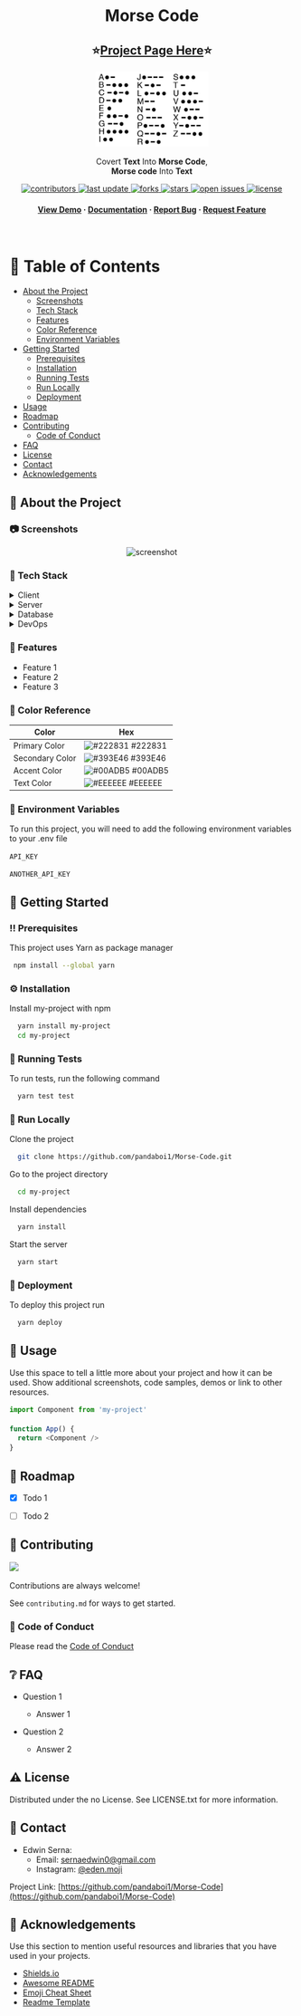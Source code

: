 <!--
Hey, thanks for using the Morse-Code template.  
If you have any enhancements, then fork this project and create a pull request 
or just open an issue with the label "enhancement".

Don't forget to give this project a star for additional support ;)
Maybe you can mention me or this repo in the acknowledgements too
-->
<div align="center">

  <h1>Morse Code</h1>
  
  <h2>⭐<a href="https://github.com/users/pandaboi1/projects/3">Project Page Here</a>⭐</h2>
  <img src="images/Morse-Code.jpg" alt="logo" width="200" height="auto" />
  
  <p>
    Covert <b>Text</b> Into <b>Morse Code</b>,<br><b>Morse code</b> Into <b>Text</b> 
  </p>
  
  
<!-- Badges -->
<p>
  <a href="https://github.com/pandaboi1/Morse-Code/graphs/contributors">
    <img src="https://img.shields.io/github/contributors/pandaboi1/Morse-Code" alt="contributors" />
  </a>
  <a href="">
    <img src="https://img.shields.io/github/last-commit/pandaboi1/Morse-Code" alt="last update" />
  </a>
  <a href="https://github.com/pandaboi1/Morse-Code/network/members">
    <img src="https://img.shields.io/github/forks/pandaboi1/Morse-Code" alt="forks" />
  </a>
  <a href="https://github.com/pandaboi1/Morse-Code/stargazers">
    <img src="https://img.shields.io/github/stars/pandaboi1/Morse-Code" alt="stars" />
  </a>
  <a href="https://github.com/pandaboi1/Morse-Code/">
    <img src="https://img.shields.io/github/issues/pandaboi1/Morse-Code" alt="open issues" />
  </a>
  <a href="https://github.com/pandaboi1/Morse-Code/blob/master/LICENSE">
    <img src="https://img.shields.io/github/license/pandaboi1/Morse-Code.svg" alt="license" />
  </a>
</p>
   
<h4>
    <a href="https://github.com/pandaboi1/Morse-Code/">View Demo</a>
  <span> · </span>
    <a href="https://github.com/pandaboi1/Morse-Code">Documentation</a>
  <span> · </span>
    <a href="https://github.com/pandaboi1/Morse-Code/issues">Report Bug</a>
  <span> · </span>
    <a href="https://github.com/pan<daboi1/Morse-Code/issues">Request Feature</a>
  </h4>
  
</div>

<br />


<!-- Table of Contents -->
# :notebook_with_decorative_cover: Table of Contents

- [About the Project](#star2-about-the-project)
  * [Screenshots](#camera-screenshots)
  * [Tech Stack](#space_invader-tech-stack)
  * [Features](#dart-features)
  * [Color Reference](#art-color-reference)
  * [Environment Variables](#key-environment-variables)
- [Getting Started](#toolbox-getting-started)
  * [Prerequisites](#bangbang-prerequisites)
  * [Installation](#gear-installation)
  * [Running Tests](#test_tube-running-tests)
  * [Run Locally](#running-run-locally)
  * [Deployment](#triangular_flag_on_post-deployment)
- [Usage](#eyes-usage)
- [Roadmap](#compass-roadmap)
- [Contributing](#wave-contributing)
  * [Code of Conduct](#scroll-code-of-conduct)
- [FAQ](#grey_question-faq)
- [License](#warning-license)
- [Contact](#handshake-contact)
- [Acknowledgements](#gem-acknowledgements)

  

<!-- About the Project -->
## :star2: About the Project


<!-- Screenshots -->
### :camera: Screenshots

<div align="center"> 
  <img src="https://placehold.co/600x400?text=Your+Screenshot+here" alt="screenshot" />
</div>


<!-- TechStack -->
### :space_invader: Tech Stack

<details>
  <summary>Client</summary>
  <ul>
    <li><a href="https://www.typescriptlang.org/">Typescript</a></li>
    <li><a href="https://nextjs.org/">Next.js</a></li>
    <li><a href="https://reactjs.org/">React.js</a></li>
    <li><a href="https://tailwindcss.com/">TailwindCSS</a></li>
  </ul>
</details>

<details>
  <summary>Server</summary>
  <ul>
    <li><a href="https://www.typescriptlang.org/">Typescript</a></li>
    <li><a href="https://expressjs.com/">Express.js</a></li>
    <li><a href="https://go.dev/">Golang</a></li>
    <li><a href="https://nestjs.com/">Nest.js</a></li>
    <li><a href="https://socket.io/">SocketIO</a></li>
    <li><a href="https://www.prisma.io/">Prisma</a></li>    
    <li><a href="https://www.apollographql.com/">Apollo</a></li>
    <li><a href="https://graphql.org/">GraphQL</a></li>
  </ul>
</details>

<details>
<summary>Database</summary>
  <ul>
    <li><a href="https://www.mysql.com/">MySQL</a></li>
    <li><a href="https://www.postgresql.org/">PostgreSQL</a></li>
    <li><a href="https://redis.io/">Redis</a></li>
    <li><a href="https://neo4j.com/">Neo4j</a></li>
    <li><a href="https://www.mongodb.com/">MongoDB</a></li>
  </ul>
</details>

<details>
<summary>DevOps</summary>
  <ul>
    <li><a href="https://www.docker.com/">Docker</a></li>
    <li><a href="https://www.jenkins.io/">Jenkins</a></li>
    <li><a href="https://circleci.com/">CircleCLI</a></li>
  </ul>
</details>

<!-- Features -->
### :dart: Features

- Feature 1
- Feature 2
- Feature 3

<!-- Color Reference -->
### :art: Color Reference

| Color             | Hex                                                                |
| ----------------- | ------------------------------------------------------------------ |
| Primary Color | ![#222831](https://via.placeholder.com/10/222831?text=+) #222831 |
| Secondary Color | ![#393E46](https://via.placeholder.com/10/393E46?text=+) #393E46 |
| Accent Color | ![#00ADB5](https://via.placeholder.com/10/00ADB5?text=+) #00ADB5 |
| Text Color | ![#EEEEEE](https://via.placeholder.com/10/EEEEEE?text=+) #EEEEEE |


<!-- Env Variables -->
### :key: Environment Variables

To run this project, you will need to add the following environment variables to your .env file

`API_KEY`

`ANOTHER_API_KEY`

<!-- Getting Started -->
## 	:toolbox: Getting Started

<!-- Prerequisites -->
### :bangbang: Prerequisites

This project uses Yarn as package manager

```bash
 npm install --global yarn
```

<!-- Installation -->
### :gear: Installation

Install my-project with npm

```bash
  yarn install my-project
  cd my-project
```
   
<!-- Running Tests -->
### :test_tube: Running Tests

To run tests, run the following command

```bash
  yarn test test
```

<!-- Run Locally -->
### :running: Run Locally

Clone the project

```bash
  git clone https://github.com/pandaboi1/Morse-Code.git
```

Go to the project directory

```bash
  cd my-project
```

Install dependencies

```bash
  yarn install
```

Start the server

```bash
  yarn start
```


<!-- Deployment -->
### :triangular_flag_on_post: Deployment

To deploy this project run

```bash
  yarn deploy
```


<!-- Usage -->
## :eyes: Usage

Use this space to tell a little more about your project and how it can be used. Show additional screenshots, code samples, demos or link to other resources.


```javascript
import Component from 'my-project'

function App() {
  return <Component />
}
```

<!-- Roadmap -->
## :compass: Roadmap

* [x] Todo 1
* [ ] Todo 2


<!-- Contributing -->
## :wave: Contributing

<a href="https://github.com/pandaboi1/Morse-Code/graphs/contributors">
  <img src="https://contrib.rocks/image?repo=pandaboi1/Morse-Code" />
</a>


Contributions are always welcome!

See `contributing.md` for ways to get started.


<!-- Code of Conduct -->
### :scroll: Code of Conduct

Please read the [Code of Conduct](https://github.com/pandaboi1/Morse-Code/blob/master/CODE_OF_CONDUCT.md)

<!-- FAQ -->
## :grey_question: FAQ

- Question 1

  + Answer 1

- Question 2

  + Answer 2


<!-- License -->
## :warning: License

Distributed under the no License. See LICENSE.txt for more information.


<!-- Contact -->
## :handshake: Contact

* Edwin Serna: 
  - Email: sernaedwin0@gmail.com
  - Instagram: [@eden.moji](https://www.instagram.com/eden.moji/)

Project Link: [https://github.com/pandaboi1/Morse-Code](https://github.com/pandaboi1/Morse-Code)


<!-- Acknowledgments -->
## :gem: Acknowledgements

Use this section to mention useful resources and libraries that you have used in your projects.

 - [Shields.io](https://shields.io/)
 - [Awesome README](https://github.com/matiassingers/awesome-readme)
 - [Emoji Cheat Sheet](https://github.com/ikatyang/emoji-cheat-sheet/blob/master/README.md#travel--places)
 - [Readme Template](https://github.com/othneildrew/Best-README-Template)
